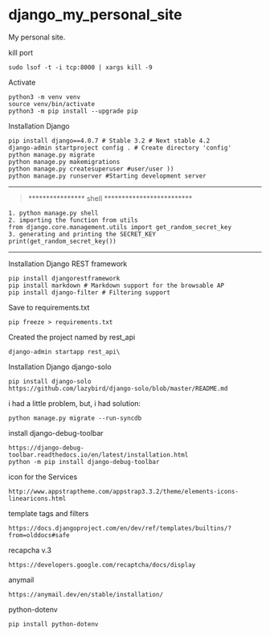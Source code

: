 # django_my_personal_site
My personal site.


kill port

    sudo lsof -t -i tcp:8000 | xargs kill -9

Activate

    python3 -m venv venv
    source venv/bin/activate
    python3 -m pip install --upgrade pip

Installation Django

    pip install django==4.0.7 # Stable 3.2 # Next stable 4.2
    django-admin startproject config . # Create directory 'config'
    python manage.py migrate
    python manage.py makemigrations
    python manage.py createsuperuser #user/user ))
    python manage.py runserver #Starting development server

___
> **************** shell *************************  

    1. python manage.py shell
    2. importing the function from utils
    from django.core.management.utils import get_random_secret_key
    3. generating and printing the SECRET_KEY
    print(get_random_secret_key())
___


Installation Django REST framework

    pip install djangorestframework
    pip install markdown # Markdown support for the browsable AP
    pip install django-filter # Filtering support

Save to requirements.txt

    pip freeze > requirements.txt

Created the project named by rest_api

    django-admin startapp rest_api\

Installation Django django-solo

    pip install django-solo
    https://github.com/lazybird/django-solo/blob/master/README.md

i had a little problem, but, i had solution:

    python manage.py migrate --run-syncdb

install django-debug-toolbar

    https://django-debug-toolbar.readthedocs.io/en/latest/installation.html
    python -m pip install django-debug-toolbar

icon for the Services

    http://www.appstraptheme.com/appstrap3.3.2/theme/elements-icons-linearicons.html

template tags and filters

    https://docs.djangoproject.com/en/dev/ref/templates/builtins/?from=olddocs#safe

recapcha v.3
    
    https://developers.google.com/recaptcha/docs/display

anymail 

    https://anymail.dev/en/stable/installation/

python-dotenv
    
    pip install python-dotenv

